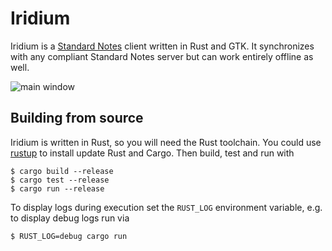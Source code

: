 # Iridium

Iridium is a [Standard Notes](https://standardnotes.org) client written in Rust
and GTK. It synchronizes with any compliant Standard Notes server but can work
entirely offline as well.

![main window](https://i.imgur.com/F2E8KFs.png)

## Building from source

Iridium is written in Rust, so you will need the Rust toolchain. You could use
[rustup](https://rustup.rs) to install update Rust and Cargo. Then build, test and run
with

    $ cargo build --release
    $ cargo test --release
    $ cargo run --release

To display logs during execution set the `RUST_LOG` environment variable, e.g.
to display debug logs run via

    $ RUST_LOG=debug cargo run
